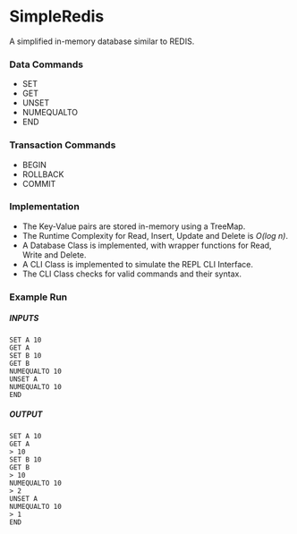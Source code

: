 # SimpleRedis

A simplified in-memory database similar to REDIS.

### Data Commands
* SET
* GET
* UNSET
* NUMEQUALTO
* END

### Transaction Commands
* BEGIN
* ROLLBACK
* COMMIT

### Implementation

* The Key-Value pairs are stored in-memory using a TreeMap.
* The Runtime Complexity for Read, Insert, Update and Delete is *O(log n)*.
* A Database Class is implemented, with wrapper functions for Read, Write and Delete.
* A CLI Class is implemented to simulate the REPL CLI Interface.
* The CLI Class checks for valid commands and their syntax.

### Example Run
##### INPUTS
```
SET A 10
GET A
SET B 10
GET B
NUMEQUALTO 10
UNSET A
NUMEQUALTO 10
END
```
##### OUTPUT
```
SET A 10
GET A
> 10
SET B 10
GET B
> 10
NUMEQUALTO 10
> 2
UNSET A
NUMEQUALTO 10
> 1
END
```